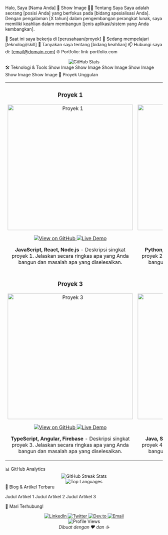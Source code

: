 Halo, Saya [Nama Anda] 👋
Show Image
👨‍💻 Tentang Saya
Saya adalah seorang [posisi Anda] yang berfokus pada [bidang spesialisasi Anda]. Dengan pengalaman [X tahun] dalam pengembangan perangkat lunak, saya memiliki keahlian dalam membangun [jenis aplikasi/sistem yang Anda kembangkan].

🔭 Saat ini saya bekerja di [perusahaan/proyek]
🌱 Sedang mempelajari [teknologi/skill]
💬 Tanyakan saya tentang [bidang keahlian]
📫 Hubungi saya di: [email@domain.com]
🌐 Portfolio: link-portfolio.com

<div align="center">
  <img src="https://github-readme-stats.vercel.app/api?username=username&show_icons=true&theme=radical" alt="GitHub Stats" />
</div>
🛠️ Teknologi & Tools
Show Image
Show Image
Show Image
Show Image
Show Image
Show Image
📌 Proyek Unggulan
<table>
  <tr>
    <td width="50%">
      <h3 align="center">Proyek 1</h3>
      <div align="center">
        <a href="https://github.com/username/project1" target="_blank">
          <img src="https://via.placeholder.com/500x300" width="400" alt="Proyek 1"/>
        </a>
        <p>
          <a href="https://github.com/username/project1" target="_blank">
            <img src="https://img.shields.io/badge/Code-View%20on%20GitHub-blue?style=for-the-badge&logo=github" alt="View on GitHub"/>
          </a>
          <a href="https://live-demo.com" target="_blank">
            <img src="https://img.shields.io/badge/Demo-Live%20Preview-green?style=for-the-badge&logo=vercel" alt="Live Demo"/>
          </a>
        </p>
        <p><strong>JavaScript, React, Node.js</strong> - Deskripsi singkat proyek 1. Jelaskan secara ringkas apa yang Anda bangun dan masalah apa yang diselesaikan.</p>
      </div>
    </td>
    <td width="50%">
      <h3 align="center">Proyek 2</h3>
      <div align="center">
        <a href="https://github.com/username/project2" target="_blank">
          <img src="https://via.placeholder.com/500x300" width="400" alt="Proyek 2"/>
        </a>
        <p>
          <a href="https://github.com/username/project2" target="_blank">
            <img src="https://img.shields.io/badge/Code-View%20on%20GitHub-blue?style=for-the-badge&logo=github" alt="View on GitHub"/>
          </a>
          <a href="https://live-demo.com" target="_blank">
            <img src="https://img.shields.io/badge/Demo-Live%20Preview-green?style=for-the-badge&logo=vercel" alt="Live Demo"/>
          </a>
        </p>
        <p><strong>Python, Flask, PostgreSQL</strong> - Deskripsi singkat proyek 2. Jelaskan secara ringkas apa yang Anda bangun dan masalah apa yang diselesaikan.</p>
      </div>
    </td>
  </tr>
  <tr>
    <td width="50%">
      <h3 align="center">Proyek 3</h3>
      <div align="center">
        <a href="https://github.com/username/project3" target="_blank">
          <img src="https://via.placeholder.com/500x300" width="400" alt="Proyek 3"/>
        </a>
        <p>
          <a href="https://github.com/username/project3" target="_blank">
            <img src="https://img.shields.io/badge/Code-View%20on%20GitHub-blue?style=for-the-badge&logo=github" alt="View on GitHub"/>
          </a>
          <a href="https://live-demo.com" target="_blank">
            <img src="https://img.shields.io/badge/Demo-Live%20Preview-green?style=for-the-badge&logo=vercel" alt="Live Demo"/>
          </a>
        </p>
        <p><strong>TypeScript, Angular, Firebase</strong> - Deskripsi singkat proyek 3. Jelaskan secara ringkas apa yang Anda bangun dan masalah apa yang diselesaikan.</p>
      </div>
    </td>
    <td width="50%">
      <h3 align="center">Proyek 4</h3>
      <div align="center">
        <a href="https://github.com/username/project4" target="_blank">
          <img src="https://via.placeholder.com/500x300" width="400" alt="Proyek 4"/>
        </a>
        <p>
          <a href="https://github.com/username/project4" target="_blank">
            <img src="https://img.shields.io/badge/Code-View%20on%20GitHub-blue?style=for-the-badge&logo=github" alt="View on GitHub"/>
          </a>
          <a href="https://live-demo.com" target="_blank">
            <img src="https://img.shields.io/badge/Demo-Live%20Preview-green?style=for-the-badge&logo=vercel" alt="Live Demo"/>
          </a>
        </p>
        <p><strong>Java, Spring Boot, MySQL</strong> - Deskripsi singkat proyek 4. Jelaskan secara ringkas apa yang Anda bangun dan masalah apa yang diselesaikan.</p>
      </div>
    </td>
  </tr>
</table>
📊 GitHub Analytics
<div align="center">
  <img src="https://github-readme-streak-stats.herokuapp.com/?user=username&theme=dark" alt="GitHub Streak Stats" />
  <br/>
  <img src="https://github-readme-stats.vercel.app/api/top-langs/?username=username&layout=compact&theme=radical" alt="Top Languages" />
</div>
📝 Blog & Artikel Terbaru
<!-- BLOG-POST-LIST:START -->

Judul Artikel 1
Judul Artikel 2
Judul Artikel 3

<!-- BLOG-POST-LIST:END -->
🤝 Mari Terhubung!
<div align="center">
  <a href="https://linkedin.com/in/yourprofile" target="_blank">
    <img src="https://img.shields.io/badge/LinkedIn-%230077B5.svg?&style=for-the-badge&logo=linkedin&logoColor=white" alt="LinkedIn" />
  </a>
  <a href="https://twitter.com/yourhandle" target="_blank">
    <img src="https://img.shields.io/badge/Twitter-%231DA1F2.svg?&style=for-the-badge&logo=twitter&logoColor=white" alt="Twitter" />
  </a>
  <a href="https://dev.to/youraccount" target="_blank">
    <img src="https://img.shields.io/badge/DEV.TO-%230A0A0A.svg?&style=for-the-badge&logo=dev-dot-to&logoColor=white" alt="Dev.to" />
  </a>
  <a href="mailto:email@domain.com" target="_blank">
    <img src="https://img.shields.io/badge/Email-D14836?style=for-the-badge&logo=gmail&logoColor=white" alt="Email" />
  </a>
</div>
<div align="center">
  <img src="https://komarev.com/ghpvc/?username=username&color=blueviolet&style=flat-square&label=PROFILE+VIEWS" alt="Profile Views" />
</div>

<div align="center">
  <em>Dibuat dengan ❤️ dan ☕</em>
</div>
